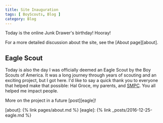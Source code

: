 ```yaml
---
title: Site Inauguration
tags: [ BoyScouts, Blog ]
category: Blog
---
```

Today is the online Junk Drawer's birthday! Hooray!

For a more detailed discussion about the site, see the [About page][about].

## Eagle Scout

Today is also the day I was officially deemed an Eagle Scout by the Boy Scouts
of America. It was a long journey through years of scouting and an exciting
project, but I got here. I'd like to say a quick thank you to everyone that
helped make that possible: Hal Groce, my parents, and
[SMPC](http://www.smpchome.org). You all helped me impact people.

More on the project in a future [post][eagle]!

[about]: {% link pages/about.md %}
[eagle]: {% link _posts/2016-12-25-eagle.md %}
